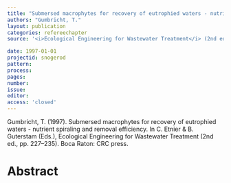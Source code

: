 ```yaml
---
title: "Submersed macrophytes for recovery of eutrophied waters - nutrient spiraling and removal efficiency."
authors: "Gumbricht, T."
layout: publication
categories: refereechapter
source: '<i>Ecological Engineering for Wastewater Treatment</i> (2nd ed., pp. 227–235)'

date: 1997-01-01
projectid: snogerod
pattern:
process:
pages:
number:
issue:
editor:
access: 'closed'
---
```


Gumbricht, T. (1997). Submersed macrophytes for recovery of eutrophied waters - nutrient spiraling and removal efficiency. In C. Etnier & B. Guterstam (Eds.), Ecological Engineering for Wastewater Treatment (2nd ed., pp. 227–235). Boca Raton: CRC press.

<h1 class='foot-description'>Abstract</h1>
